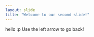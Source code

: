 ```yaml
---
layout: slide
title: "Welcome to our second slide!"
---
```

hello :p
Use the left arrow to go back!
